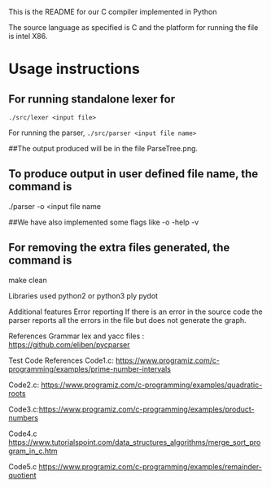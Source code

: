 This is the README for our C compiler implemented in Python

The source language as specified is C and the platform for running the file is intel X86.
# Usage instructions
## For running standalone lexer for  
``` ./src/lexer <input file> ```

For running the parser,
``` ./src/parser <input file name> ```

##The output produced will be in the file ParseTree.png. 

## To produce output in user defined file name, the command is

./parser -o <output file name> <input file name


##We have also implemented some flags like -o -help -v

## For removing the extra files generated, the command is 
make clean

Libraries used 
python2 or python3
ply
pydot

Additional features
Error reporting
If there is an error in the source code the parser reports all the errors in the file but does not generate the graph.

References Grammar
lex and yacc files : https://github.com/eliben/pycparser

Test Code References
Code1.c: https://www.programiz.com/c-programming/examples/prime-number-intervals

Code2.c: https://www.programiz.com/c-programming/examples/quadratic-roots

Code3.c:https://www.programiz.com/c-programming/examples/product-numbers

Code4.c https://www.tutorialspoint.com/data_structures_algorithms/merge_sort_program_in_c.htm

Code5.c https://www.programiz.com/c-programming/examples/remainder-quotient
